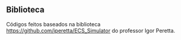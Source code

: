 ## Biblioteca
Códigos feitos baseados na biblioteca https://github.com/iperetta/ECS_Simulator do professor Igor Peretta.
